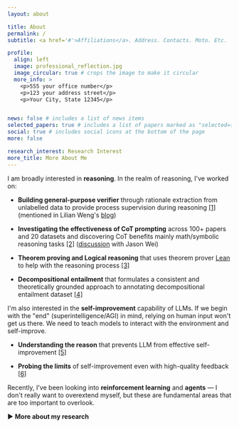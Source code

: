 ```yaml
---
layout: about

title: About
permalink: /
subtitle: <a href='#'>Affiliations</a>. Address. Contacts. Moto. Etc.

profile:
  align: left
  image: professional_reflection.jpg
  image_circular: true # crops the image to make it circular
  more_info: >
    <p>555 your office number</p>
    <p>123 your address street</p>
    <p>Your City, State 12345</p>


news: false # includes a list of news items
selected_papers: true # includes a list of papers marked as "selected={true}"
social: true # includes social icons at the bottom of the page
more: false

research_interest: Research Interest
more_title: More About Me
---
```


I am broadly interested in **reasoning**. In the realm of reasoning, I've worked on:

<ul><li><strong>Building general-purpose verifier</strong> through rationale extraction from unlabelled data to provide process supervision during reasoning <a href="/publications/#supervision">[1]</a> (mentioned in Lilian Weng's <a href="https://bit.ly/44ChA3B">blog</a>)</li></ul>
<ul><li><strong>Investigating the effectiveness of CoT prompting</strong> across 100+ papers and 20 datasets and discovering CoT benefits mainly math/symbolic reasoning tasks <a href="/publications/#cot">[2]</a> (<a href="https://bit.ly/4lLMnSy">discussion</a> with Jason Wei)</li></ul>
<ul><li><strong>Theorem proving and Logical reasoning</strong> that uses theorem prover <a href="https://lean-lang.org/">Lean</a> to help with the reasoning process <a href="/publications/#lean">[3]</a></li></ul>
<ul><li><strong>Decompositional entailment</strong> that formulates a consistent and theoretically grounded approach to annotating decompositional entailment dataset <a href="/publications/#decompos">[4]</a></li></ul>


I'm also interested in the **self-improvement** capability of LLMs. If we begin with the "end" (superintelligence/AGI) in mind, relying on human input won't get us there. We need to teach models to interact with the environment and self-improve.

<ul><li><strong>Understanding the reason</strong> that prevents LLM from effective self-improvement <a href="/publications/#self-[in]correct">[5]</a></li></ul>
<ul><li><strong>Probing the limits</strong> of self-improvement even with high-quality feedback <a href="/publications/#friction">[6]</a></li></ul>


Recently, I've been looking into **reinforcement learning** and **agents** — I don't really want to overextend myself, but these are fundamental areas that are too important to overlook.

<div class="collapsible-section">
  <div class="collapsible-header" onclick="toggleSection('research-philosophy-details')">
    <span class="toggle-icon" id="research-philosophy-details-icon">▶</span>
    <strong>More about my research</strong>
  </div>
  <div class="collapsible-content" id="research-philosophy-details" style="display: none;">
    <p>I believe these the two research directions I'm interested in are <strong>deeply interconnected</strong> and can synergistically enhance each other. Strong reasoning capabilities are essential for effective self-improvement, as models need to logically analyze and discriminate between good and bad generations to provide meaningful feedback. Conversely, self-improvement mechanisms are crucial for advancing reasoning capabilities, as complex logical problems often require multiple attempts and refinements to reach the correct solution. This bidirectional relationship suggests that advancing either area could create positive feedback loops that benefit both capabilities.</p>
    
    <p>I'm also interested in pursuing research in <strong>multi-modal systems</strong>, which can make use of my previous expertise in speech processing and my current expertise in LLMs. The convergence of different modalities presents exciting opportunities for building stronger AI systems.</p>
  </div>
</div>
